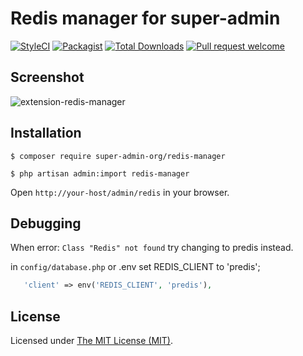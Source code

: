 Redis manager for super-admin
========================

[![StyleCI](https://styleci.io/repos/508859240/shield?branch=main)](https://styleci.io/repos/508859240)
[![Packagist](https://img.shields.io/github/license/super-admin-org/redis-manager.svg?style=flat-square&color=brightgreen)](https://packagist.org/packages/super-admin-org/redis-manager)
[![Total Downloads](https://img.shields.io/packagist/dt/super-admin-org/redis-manager.svg?style=flat-square)](https://packagist.org/packages/super-admin-org/redis-manager)
[![Pull request welcome](https://img.shields.io/badge/pr-welcome-green.svg?style=flat-square)]()



## Screenshot

![extension-redis-manager](https://user-images.githubusercontent.com/86517067/176555243-be034c34-92b4-4b60-8f32-89dd0432be64.png)


## Installation

```
$ composer require super-admin-org/redis-manager

$ php artisan admin:import redis-manager
```
Open `http://your-host/admin/redis` in your browser.

## Debugging
When error: `Class "Redis" not found` try changing to predis instead.

in `config/database.php` or .env set REDIS_CLIENT to 'predis';
```php
   'client' => env('REDIS_CLIENT', 'predis'),
```

License
------------
Licensed under [The MIT License (MIT)](LICENSE).
